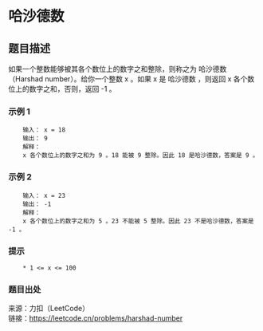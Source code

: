 # 哈沙德数

## 题目描述

如果一个整数能够被其各个数位上的数字之和整除，则称之为 哈沙德数（Harshad number）。给你一个整数 x 。如果 x 是 哈沙德数 ，则返回 x 各个数位上的数字之和，否则，返回 -1 。

### 示例 1

```text
    输入： x = 18
    输出： 9
    解释：
    x 各个数位上的数字之和为 9 。18 能被 9 整除。因此 18 是哈沙德数，答案是 9 。
```

### 示例 2

```text
    输入： x = 23
    输出： -1
    解释：
    x 各个数位上的数字之和为 5 。23 不能被 5 整除。因此 23 不是哈沙德数，答案是 -1 。
```

### 提示

```text
    * 1 <= x <= 100
```

### 题目出处

来源：力扣（LeetCode）  
链接：<https://leetcode.cn/problems/harshad-number>
